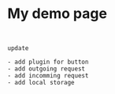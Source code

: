 # My demo page

```{mydirective} myword
```

```{like-button}

update

- add plugin for button 
- add outgoing request
- add incomming request
- add local storage

